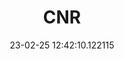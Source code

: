 ---
date: 23-02-25 12:42:10.122115
excerpt: CONSIGLIO NAZIONALE DELLE RICERCHE
header:
  teaser: assets/images/logos/partners_logos/teaser_pngs/CNR_Logo.png
order: 20
sidebar:
- image: assets/images/logos/partners_logos/pngs/CNR_Logo.png
  image_alt: logo
  text: TBC
  title: Role
title: CNR
---
